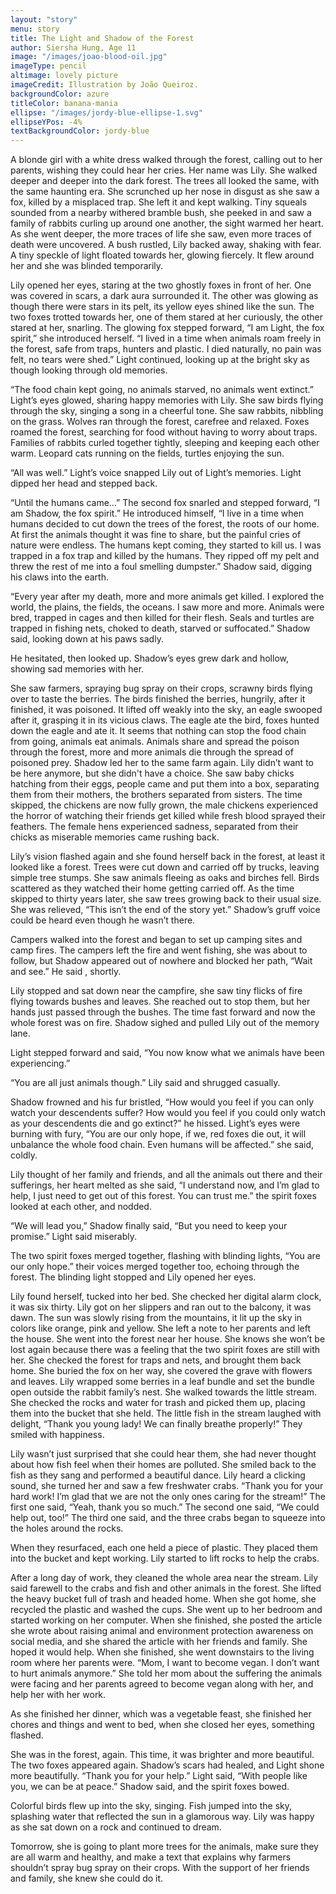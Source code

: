 ```yaml
---
layout: "story"
menu: story
title: The Light and Shadow of the Forest
author: Siersha Hung, Age 11
image: "/images/joao-blood-oil.jpg"
imageType: pencil
altimage: lovely picture
imageCredit: Illustration by João Queiroz.
backgroundColor: azure
titleColor: banana-mania
ellipse: "/images/jordy-blue-ellipse-1.svg"
ellipseYPos: -4%
textBackgroundColor: jordy-blue
---
```




A blonde girl with a white dress walked through the forest, calling out to her parents, wishing they could hear her cries. Her name was Lily. She walked deeper and deeper into the dark forest. The trees all looked the same, with the same haunting era. She scrunched up her nose in disgust as she saw a fox, killed by a misplaced trap. She left it and kept walking. Tiny squeals sounded from a nearby withered bramble bush, she peeked in and saw a family of rabbits curling up around one another, the sight warmed her heart. As she went deeper, the more traces of life she saw, even more traces of death were uncovered. A bush rustled, Lily backed away, shaking with fear. A tiny speckle of light floated towards her, glowing fiercely. It flew around her and she was blinded temporarily. 

Lily opened her eyes, staring at the two ghostly foxes in front of her. One was covered in scars, a dark aura surrounded it. The other was glowing as though there were stars in its pelt, its yellow eyes shined like the sun. The two foxes trotted towards her, one of them stared at her curiously, the other stared at her, snarling. The glowing fox stepped forward, “I am Light, the fox spirit,” she introduced herself. “I lived in a time when animals roam freely in the forest, safe from traps, hunters and plastic. I died naturally, no pain was felt, no tears were shed.” Light continued, looking up at the bright sky as though looking through old memories.

 “The food chain kept going, no animals starved, no animals went extinct.” Light’s eyes glowed, sharing happy memories with Lily. She saw birds flying through the sky, singing a song in a cheerful tone. She saw rabbits, nibbling on the grass. Wolves ran through the forest, carefree and relaxed. Foxes roamed the forest, searching for food without having to worry about traps. Families of rabbits curled together tightly, sleeping and keeping each other warm. Leopard cats running on the fields, turtles enjoying the sun. 
 
“All was well.” Light’s voice snapped Lily out of Light’s memories. Light dipped her head and stepped back.

“Until the humans came…” The second fox snarled and stepped forward, “I am Shadow, the fox spirit.” He introduced himself, “I live in a time when humans decided to cut down the trees of the forest, the roots of our home. At first the animals thought it was fine to share, but the painful cries of nature were endless. The humans kept coming, they started to kill us. I was trapped in a fox trap and killed by the humans. They ripped off my pelt and threw the rest of me into a foul smelling dumpster.” Shadow said, digging his claws into the earth. 

“Every year after my death, more and more animals get killed. I explored the world, the plains, the fields, the oceans. I saw more and more. Animals were bred, trapped in cages and then killed for their flesh. Seals and turtles are trapped in fishing nets, choked to death, starved or suffocated.” Shadow said, looking down at his paws sadly.

 He hesitated, then looked up. Shadow’s eyes grew dark and hollow, showing sad memories with her. 
 
She saw farmers, spraying bug spray on their crops, scrawny birds flying over to taste the berries. The birds finished the berries, hungrily, after it finished, it was poisoned. It lifted off weakly into the sky, an eagle swooped after it, grasping it in its vicious claws. The eagle ate the bird, foxes hunted down the eagle and ate it. It seems that nothing can stop the food chain from going, animals eat animals. Animals share and spread the poison through the forest, more and more animals die through the spread of poisoned prey. Shadow led her to the same farm again. Lily didn’t want to be here anymore, but she didn't have a choice. She saw baby chicks hatching from their eggs, people came and put them into a box, separating them from their mothers, the brothers separated from sisters. The time skipped, the chickens are now fully grown, the male chickens experienced the horror of watching their friends get killed while fresh blood sprayed their feathers. The female hens experienced sadness, separated from their chicks as miserable memories came rushing back.

Lily’s vision flashed again and she found herself back in the forest, at least it looked like a forest. Trees were cut down and carried off by trucks, leaving simple tree stumps. She saw animals fleeing as oaks and birches fell. Birds scattered as they watched their home getting carried off. As the time skipped to thirty years later, she saw trees growing back to their usual size. She was relieved, “This isn’t the end of the story yet.” Shadow’s gruff voice could be heard even though he wasn’t there. 

Campers walked into the forest and began to set up camping sites and camp fires. The campers left the fire and went fishing, she was about to follow, but Shadow appeared out of nowhere and blocked her path, “Wait and see.” He said , shortly.

 Lily stopped and sat down near the campfire, she saw tiny flicks of fire flying towards bushes and leaves. She reached out to stop them, but her hands just passed through the bushes. The time fast forward and now the whole forest was on fire. Shadow sighed and pulled Lily out of the memory lane.
 
 Light stepped forward and said, “You now know what we animals have been experiencing.” 
 
“You are all just animals though.” Lily said and shrugged casually.

 Shadow frowned and his fur bristled, “How would you feel if you can only watch your descendents suffer? How would you feel if you could only watch as your descendents die and go extinct?” he hissed. Light’s eyes were burning with fury, “You are our only hope, if we, red foxes die out, it will unbalance the whole food chain. Even humans will be affected.” she said, coldly.
 
  Lily thought of her family and friends, and all the animals out there and their sufferings, her heart melted as she said, “I understand now, and I’m glad to help, I just need to get out of this forest. You can trust me.” the spirit foxes looked at each other, and nodded.
  
 “We will lead you,” Shadow finally said, “But you need to keep your promise.” Light said miserably. 
 
The two spirit foxes merged together, flashing with blinding lights, “You are our only hope.” their voices merged together too, echoing through the forest. The blinding light stopped and Lily opened her eyes.

  Lily found herself, tucked into her bed. She checked her digital alarm clock, it was six thirty. Lily got on her slippers and ran out to the balcony, it was dawn. The sun was slowly rising from the mountains, it lit up the sky in colors like orange, pink and yellow. She left a note to her parents and left the house. She went into the forest near her house. She knows she won’t be lost again because there was a feeling that the two spirit foxes are still with her. She checked the forest for traps and nets, and brought them back home. She buried the fox on her way, she covered the grave with flowers and leaves. Lily wrapped some berries in a leaf bundle and set the bundle open outside the rabbit family’s nest. She walked towards the little stream. She checked the rocks and water for trash and picked them up, placing them into the bucket that she held. The little fish in the stream laughed with delight, “Thank you young lady! We can finally breathe properly!” They smiled with happiness.
  
 Lily wasn’t just surprised that she could hear them, she had never thought about how fish feel when their homes are polluted. She smiled back to the fish as they sang and performed a beautiful dance. Lily heard a clicking sound, she turned her and saw a few freshwater crabs. “Thank you for your hard work! I’m glad that we are not the only ones caring for the stream!” The first one said, “Yeah, thank you so much.” The second one said, “We could help out, too!” The third one said, and the three crabs began to squeeze into the holes around the rocks.
 
 When they resurfaced, each one held a piece of plastic. They placed them into the bucket and kept working. Lily started to lift rocks to help the crabs.
 
 After a long day of work, they cleaned the whole area near the stream. Lily said farewell to the crabs and fish and other animals in the forest. She lifted the heavy bucket full of trash and headed home. When she got home, she recycled the plastic and washed the cups. She went up to her bedroom and started working on her computer. When she finished, she posted the article she wrote about raising animal and environment protection awareness on social media, and she shared the article with her friends and family. She hoped it would help. When she finished, she went downstairs to the living room where her parents were. “Mom, I want to become vegan. I don’t want to hurt animals anymore.” She told her mom about the suffering the animals were facing and her parents agreed to become vegan along with her, and help her with her work.
 
 As she finished her dinner, which was a vegetable feast, she finished her chores and things and went to bed, when she closed her eyes, something flashed.
 
 She was in the forest, again. This time, it was brighter and more beautiful. The two foxes appeared again. Shadow’s scars had healed, and Light shone more beautifully. “Thank you for your help.” Light said, “With people like you, we can be at peace.” Shadow said, and the spirit foxes bowed.
 
 Colorful birds flew up into the sky, singing. Fish jumped into the sky, splashing water that reflected the sun in a glamorous way. Lily was happy as she sat down on a rock and continued to dream.
 
Tomorrow, she is going to plant more trees for the animals, make sure they are all warm and healthy, and make a text that explains why farmers shouldn’t spray bug spray on their crops. With the support of her friends and family, she knew she could do it. 

